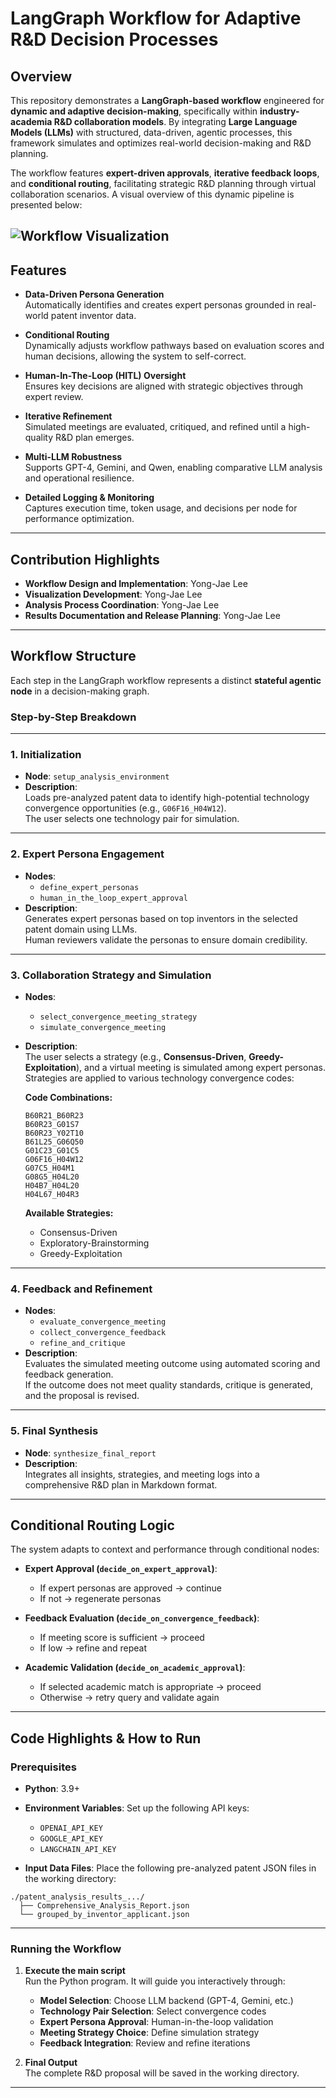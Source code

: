 
# LangGraph Workflow for Adaptive R&D Decision Processes

## Overview

This repository demonstrates a **LangGraph-based workflow** engineered for **dynamic and adaptive decision-making**, specifically within **industry-academia R&D collaboration models**. By integrating **Large Language Models (LLMs)** with structured, data-driven, agentic processes, this framework simulates and optimizes real-world decision-making and R&D planning.

The workflow features **expert-driven approvals**, **iterative feedback loops**, and **conditional routing**, facilitating strategic R&D planning through virtual collaboration scenarios. A visual overview of this dynamic pipeline is presented below:

![Workflow Visualization](LangGraph.png)
---

## Features

- **Data-Driven Persona Generation**  
  Automatically identifies and creates expert personas grounded in real-world patent inventor data.

- **Conditional Routing**  
  Dynamically adjusts workflow pathways based on evaluation scores and human decisions, allowing the system to self-correct.

- **Human-In-The-Loop (HITL) Oversight**  
  Ensures key decisions are aligned with strategic objectives through expert review.

- **Iterative Refinement**  
  Simulated meetings are evaluated, critiqued, and refined until a high-quality R&D plan emerges.

- **Multi-LLM Robustness**  
  Supports GPT-4, Gemini, and Qwen, enabling comparative LLM analysis and operational resilience.

- **Detailed Logging & Monitoring**  
  Captures execution time, token usage, and decisions per node for performance optimization.

---

## Contribution Highlights

- **Workflow Design and Implementation**: Yong-Jae Lee  
- **Visualization Development**: Yong-Jae Lee  
- **Analysis Process Coordination**: Yong-Jae Lee  
- **Results Documentation and Release Planning**: Yong-Jae Lee  

---

## Workflow Structure

Each step in the LangGraph workflow represents a distinct **stateful agentic node** in a decision-making graph.

### Step-by-Step Breakdown

---

### 1. Initialization

- **Node**: `setup_analysis_environment`  
- **Description**:  
  Loads pre-analyzed patent data to identify high-potential technology convergence opportunities (e.g., `G06F16_H04W12`).  
  The user selects one technology pair for simulation.

---

### 2. Expert Persona Engagement

- **Nodes**:  
  - `define_expert_personas`  
  - `human_in_the_loop_expert_approval`  
- **Description**:  
  Generates expert personas based on top inventors in the selected patent domain using LLMs.  
  Human reviewers validate the personas to ensure domain credibility.

---

### 3. Collaboration Strategy and Simulation

- **Nodes**:  
  - `select_convergence_meeting_strategy`  
  - `simulate_convergence_meeting`  
- **Description**:  
  The user selects a strategy (e.g., **Consensus-Driven**, **Greedy-Exploitation**), and a virtual meeting is simulated among expert personas.  
  Strategies are applied to various technology convergence codes:

  **Code Combinations:**
  ```
  B60R21_B60R23
  B60R23_G01S7
  B60R23_Y02T10
  B61L25_G06Q50
  G01C23_G01C5
  G06F16_H04W12
  G07C5_H04M1
  G08G5_H04L20
  H04B7_H04L20
  H04L67_H04R3
  ```

  **Available Strategies:**
  - Consensus-Driven  
  - Exploratory-Brainstorming  
  - Greedy-Exploitation  

---

### 4. Feedback and Refinement

- **Nodes**:  
  - `evaluate_convergence_meeting`  
  - `collect_convergence_feedback`  
  - `refine_and_critique`  
- **Description**:  
  Evaluates the simulated meeting outcome using automated scoring and feedback generation.  
  If the outcome does not meet quality standards, critique is generated, and the proposal is revised.

---

### 5. Final Synthesis

- **Node**: `synthesize_final_report`  
- **Description**:  
  Integrates all insights, strategies, and meeting logs into a comprehensive R&D plan in Markdown format.

---

## Conditional Routing Logic

The system adapts to context and performance through conditional nodes:

- **Expert Approval (`decide_on_expert_approval`)**:  
  - If expert personas are approved → continue  
  - If not → regenerate personas

- **Feedback Evaluation (`decide_on_convergence_feedback`)**:  
  - If meeting score is sufficient → proceed  
  - If low → refine and repeat

- **Academic Validation (`decide_on_academic_approval`)**:  
  - If selected academic match is appropriate → proceed  
  - Otherwise → retry query and validate again

---

## Code Highlights & How to Run

### Prerequisites

- **Python**: 3.9+  

- **Environment Variables**: Set up the following API keys:
  - `OPENAI_API_KEY`
  - `GOOGLE_API_KEY`
  - `LANGCHAIN_API_KEY`

- **Input Data Files**: Place the following pre-analyzed patent JSON files in the working directory:

```
./patent_analysis_results_.../
  ├── Comprehensive_Analysis_Report.json
  └── grouped_by_inventor_applicant.json
```

---

### Running the Workflow

1. **Execute the main script**  
   Run the Python program. It will guide you interactively through:

   - **Model Selection**: Choose LLM backend (GPT-4, Gemini, etc.)
   - **Technology Pair Selection**: Select convergence codes
   - **Expert Persona Approval**: Human-in-the-loop validation
   - **Meeting Strategy Choice**: Define simulation strategy
   - **Feedback Integration**: Review and refine iterations

2. **Final Output**  
   The complete R&D proposal will be saved in the working directory.

---
